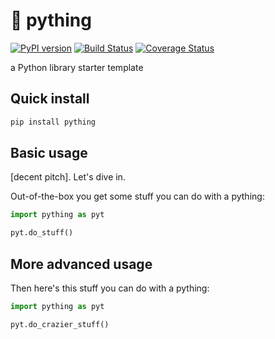 # 🐍 pything
[![PyPI version](https://badge.fury.io/py/pything.svg)](https://badge.fury.io/py/pything)
[![Build Status](https://travis-ci.com/json2d/pything.svg?branch=master)](https://travis-ci.com/json2d/pything) [![Coverage Status](https://coveralls.io/repos/github/json2d/pything/badge.svg?branch=master)](https://coveralls.io/github/json2d/pything?branch=master)

a Python library starter template

## Quick install
```bash
pip install pything
```

## Basic usage

[decent pitch]. Let's dive in.

Out-of-the-box you get some stuff you can do with a pything:

```py
import pything as pyt

pyt.do_stuff()

```

## More advanced usage

Then here's this stuff you can do with a pything:

```py
import pything as pyt

pyt.do_crazier_stuff()

```
